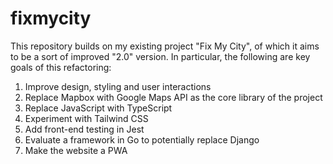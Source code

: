 # fixmycity

This repository builds on my existing project "Fix My City", of which it aims to be a sort of improved "2.0" version. In particular, the following are key goals of this refactoring:

1. Improve design, styling and user interactions
2. Replace Mapbox with Google Maps API as the core library of the project
3. Replace JavaScript with TypeScript
4. Experiment with Tailwind CSS
5. Add front-end testing in Jest
6. Evaluate a framework in Go to potentially replace Django
7. Make the website a PWA